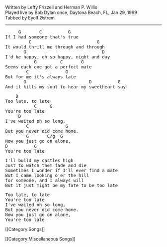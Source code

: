Written by Lefty Frizzell and Herman P. Willis<br>
Played live by Bob Dylan once, Daytona Beach, FL, Jan 29, 1999<br>
Tabbed by Eyolf Østrem

----
<pre class="verse">
     G       C          G
If I had someone that's true
         C                         G
It would thrill me through and through
       G                             D
I'd be happy, oh so happy, night and day
           G         C       G
Seems each one got a perfect mate
        C              G
But for me it's always late
       G                        D          G
And it kills my soul to hear my sweetheart say:
</pre>

<pre class="refrain">
    D
Too late, to late
           C     G
You're too late
     D
I've waited oh so long,
        C              G
But you never did come home.
        G       C/g  G
Now you just go on alone,
D          G
You're too late
</pre>

<pre class="verse">
I'll build my castles high
Just to watch them fade and die
Sometimes I wonder if I'll ever find a mate
But I came looking o'er the hill
for someone, and I always will
But it just might be my fate to be too late
</pre>

<pre class="refrain">
Too late, to late
You're too late
I've waited oh so long,
But you never did come home.
Now you just go on alone,
You're too late
</pre>

[[Category:Songs]]

[[Category:Miscellaneous Songs]]